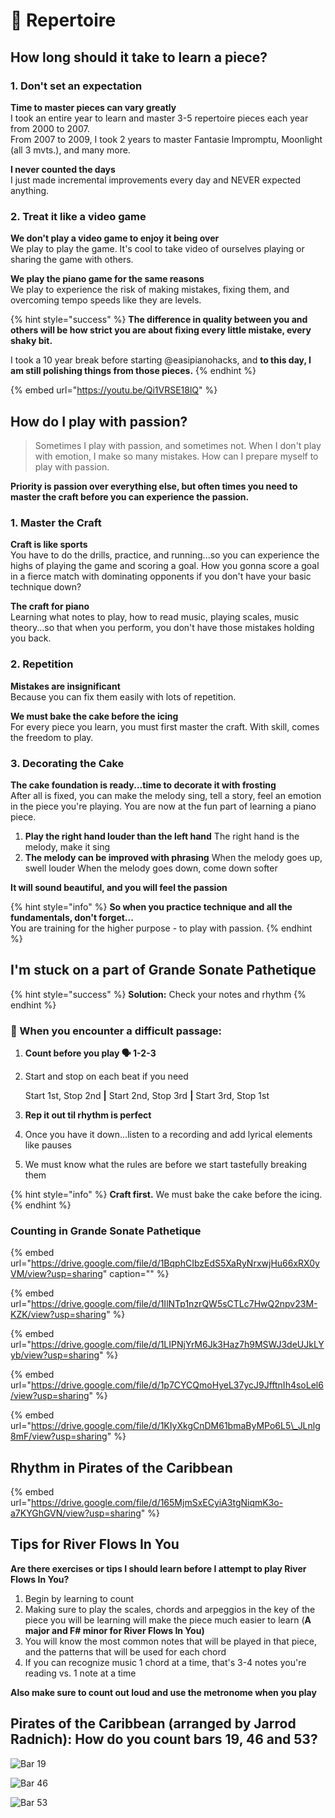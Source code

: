 # 🎹 Repertoire

## How long should it take to learn a piece?

### 1. Don't set an expectation

**Time to master pieces can vary greatly**  
I took an entire year to learn and master 3-5 repertoire pieces each year from 2000 to 2007.  
From 2007 to 2009, I took 2 years to master Fantasie Impromptu, Moonlight \(all 3 mvts.\), and many more.

**I never counted the days**  
I just made incremental improvements every day and NEVER expected anything.

### 2. Treat it like a video game

**We don't play a video game to enjoy it being over**  
We play to play the game. It's cool to take video of ourselves playing or sharing the game with others.

**We play the piano game for the same reasons**  
We play to experience the risk of making mistakes, fixing them, and overcoming tempo speeds like they are levels.

{% hint style="success" %}
**The difference in quality between you and others will be how strict you are about fixing every little mistake, every shaky bit.**  

I took a 10 year break before starting @easipianohacks, and **to this day, I am still polishing things from those pieces.**
{% endhint %}

{% embed url="https://youtu.be/Qi1VRSE18lQ" %}

## How do I play with passion?

> Sometimes I play with passion, and sometimes not. When I don't play with emotion, I make so many mistakes. How can I prepare myself to play with passion.

**Priority is passion over everything else, but often times you need to master the craft before you can experience the passion.** 

### **1.** Master the Craft

**Craft is like sports**   
You have to do the drills, practice, and running...so you can experience the highs of playing the game and scoring a goal. How you gonna score a goal in a fierce match with dominating opponents if you don't have your basic technique down?

**The craft for piano**  
Learning what notes to play, how to read music, playing scales, music theory...so that when you perform, you don't have those mistakes holding you back.

### 2. Repetition

**Mistakes are insignificant**   
Because you can fix them easily with lots of repetition.

**We must bake the cake before the icing**  
For every piece you learn, you must first master the craft. With skill, comes the freedom to play.

### 3. Decorating the Cake

**The cake foundation is ready...time to decorate it with frosting**  
After all is fixed, you can make the melody sing, tell a story, feel an emotion in the piece you're playing. You are now at the fun part of learning a piano piece. 

1. **Play the right hand louder than the left hand** The right hand is the melody, make it sing
2. **The melody can be improved with phrasing** When the melody goes up, swell louder When the melody goes down, come down softer 

**It will sound beautiful, and you will feel the passion**

{% hint style="info" %}
**So when you practice technique and all the fundamentals, don't forget...**   
You are training for the higher purpose - to play with passion.
{% endhint %}





## I'm stuck on a part of Grande Sonate Pathetique

{% hint style="success" %}
**Solution:** Check your notes and rhythm
{% endhint %}

### **🤨 When you encounter a difficult passage:**

1. **Count before you play 🗣️ 1-2-3**
2. Start and stop on each beat if you need

   Start 1st, Stop 2nd **\|** Start 2nd, Stop 3rd **\|** Start 3rd, Stop 1st

3. **Rep it out til rhythm is perfect**
4. Once you have it down...listen to a recording and add lyrical elements like pauses
5. We must know what the rules are before we start tastefully breaking them

{% hint style="info" %}
**Craft first.** We must bake the cake before the icing.
{% endhint %}

### Counting in Grande Sonate Pathetique

{% embed url="https://drive.google.com/file/d/1BqphCIbzEdS5XaRyNrxwjHu66xRX0yVM/view?usp=sharing" caption="" %}

{% embed url="https://drive.google.com/file/d/1IlNTp1nzrQW5sCTLc7HwQ2npv23M-KZK/view?usp=sharing" %}

{% embed url="https://drive.google.com/file/d/1LIPNjYrM6Jk3Haz7h9MSWJ3deUJkLYyb/view?usp=sharing" %}

{% embed url="https://drive.google.com/file/d/1p7CYCQmoHyeL37ycJ9JfftnIh4soLel6/view?usp=sharing" %}

{% embed url="https://drive.google.com/file/d/1KIyXkgCnDM61bmaByMPo6L5\_JLnlg8mF/view?usp=sharing" %}



## **Rhythm in Pirates of the Caribbean**

{% embed url="https://drive.google.com/file/d/165MjmSxECyiA3tgNiqmK3o-a7KYGhGVN/view?usp=sharing" %}

## Tips for River Flows In You

**Are there exercises or tips I should learn before I attempt to play River Flows In You?**

1. Begin by learning to count  
2. Making sure to play the scales, chords and arpeggios in the key of the piece you will be learning will make the piece much easier to learn \(**A major and F\# minor for River Flows In You\)** 
3. You will know the most common notes that will be played in that piece, and the patterns that will be used for each chord  
4. If you can recognize music 1 chord at a time, that's 3-4 notes you're reading vs. 1 note at a time

**Also make sure to count out loud and use the metronome when you play**

## Pirates of the Caribbean \(arranged by Jarrod Radnich\): How do you count bars 19, 46 and 53?

![Bar 19](../.gitbook/assets/image%20%286%29.png)

![Bar 46](../.gitbook/assets/image%20%288%29.png)

![Bar 53](../.gitbook/assets/image%20%289%29.png)



